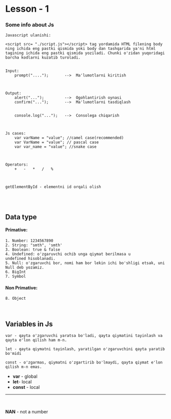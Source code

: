 # Lesson - 1

### Some info about Js

    Javascript ulanishi:

    <script src= "./script.js"></script> tag yordamida HTML filening body ning ichida eng pastki qismida yoki body dan tashqarida ya'ni html tagining ichida eng pastki qismida yoziladi. Chunki o'zidan yuqoridagi barcha kodlarni kuzatib turoladi.

```

Input:
    prompt("....");       -->  Ma'lumotlarni kiritish



Output:
    alert("...");         -->  Ogohlantirish oynasi
    confirm("...");       -->  Ma'lumotlarni tasdiqlash


    console.log("...");   -->  Consolega chiqarish



Js cases:
    var varName = "value"; //camel case(recommended)
    var VarName = "value"; // pascal case
    var var_name = "value"; //snake case



Operators:
    +   -   *   /   %



getElementById - elementni id orqali olish


```
<br>

## Data type

#### Primative:

    1. Number: 1234567890
    2. String: "smth", 'smth'
    3. Boolean: true & false
    4. Undefined: o'zgaruvchi ochib unga qiymat berilmasa u       undefined hisoblanadi.
    5. Null: o'zgaruvchi bor, nomi ham bor lekin ichi bo'shligi etsak, uni Null deb yozamiz.
    6. BigInt
    7. Symbol

#### Non Primative:

    8. Object


<br>    

## Variables in Js

```
var - qayta o'zgaruvchi yaratsa bo'ladi, qayta qiymatini tayinlash va qayta e'lon qilish ham m-n.

let - qayta qiymatni tayinlash, yaratilgan o'zgaruvchini qayta yaratib bo'midi

const - o'zgarmas, qiymatni o'zgartirib bo'lmaydi, qayta qiymat e'lon qilish m-n emas.
```

- **var** - global
- **let**- local
- **const** - local

---
<br>

**NAN**  - not a number